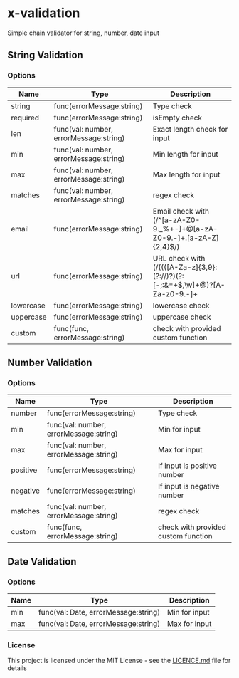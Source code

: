 # x-validation

Simple chain validator for string, number, date input

## String Validation

### Options

| Name      | Type                                   | Description                                                                     |
| --------- | -------------------------------------- | ------------------------------------------------------------------------------- |
| string    | func(errorMessage:string)              | Type check                                                                      |
| required  | func(errorMessage:string)              | isEmpty check                                                                   |
| len       | func(val: number, errorMessage:string) | Exact length check for input                                                    |
| min       | func(val: number, errorMessage:string) | Min length for input                                                            |
| max       | func(val: number, errorMessage:string) | Max length for input                                                            |
| matches   | func(val: number, errorMessage:string) | regex check                                                                     |
| email     | func(errorMessage:string)              | Email check with (/^[a-zA-Z0-9._%+-]+@[a-zA-Z0-9.-]+\.[a-zA-Z]{2,4}\$/)         |
| url       | func(errorMessage:string)              | URL check with (/((([A-Za-z]{3,9}:(?:\/\/)?)(?:[-;:&=\+\$,\w]+@)?[A-Za-z0-9.-]+ | (?:www. | [-;:&=\+\$,\w]+@)[A-Za-z0-9.-]+)((?:\/[\+~%\/.\w-_]_)?\??(?:[-\+=&;%@.\w_]\_)#?(?:[\w]\*))?)/) |
| lowercase | func(errorMessage:string)              | lowercase check                                                                 |
| uppercase | func(errorMessage:string)              | uppercase check                                                                 |
| custom    | func(func, errorMessage:string)        | check with provided custom function                                             |

## Number Validation

### Options

| Name     | Type                                   | Description                         |
| -------- | -------------------------------------- | ----------------------------------- |
| number   | func(errorMessage:string)              | Type check                          |
| min      | func(val: number, errorMessage:string) | Min for input                       |
| max      | func(val: number, errorMessage:string) | Max for input                       |
| positive | func(errorMessage:string)              | If input is positive number         |
| negative | func(errorMessage:string)              | If input is negative number         |
| matches  | func(val: number, errorMessage:string) | regex check                         |
| custom   | func(func, errorMessage:string)        | check with provided custom function |

## Date Validation

### Options

| Name | Type                                 | Description   |
| ---- | ------------------------------------ | ------------- |
| min  | func(val: Date, errorMessage:string) | Min for input |
| max  | func(val: Date, errorMessage:string) | Max for input |

### License

This project is licensed under the MIT License - see the
[LICENCE.md](./LICENCE.md) file for details
